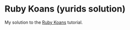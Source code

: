 # Ruby Koans (yurids solution)

My solution to the [Ruby Koans][1] tutorial.

[1]: http://rubykoans.com/
